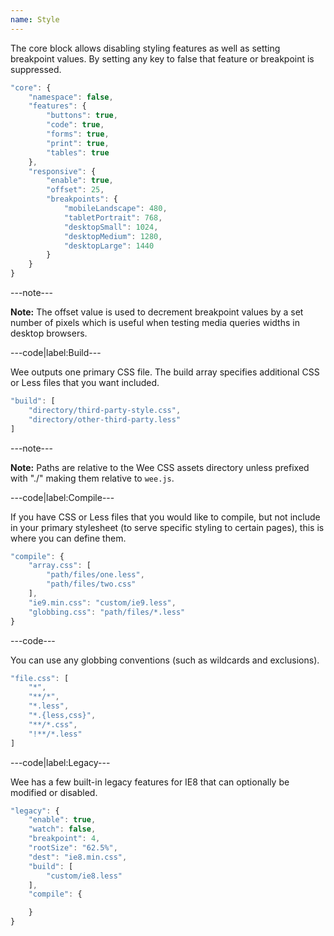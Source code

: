 ```yaml
---
name: Style
---
```


The core block allows disabling styling features as well as setting breakpoint values. By setting any key to false that feature or breakpoint is suppressed.

```javascript
"core": {
	"namespace": false,
	"features": {
		"buttons": true,
		"code": true,
		"forms": true,
		"print": true,
		"tables": true
	},
	"responsive": {
		"enable": true,
		"offset": 25,
		"breakpoints": {
			"mobileLandscape": 480,
			"tabletPortrait": 768,
			"desktopSmall": 1024,
			"desktopMedium": 1280,
			"desktopLarge": 1440
		}
	}
}
```

---note---

**Note:** The offset value is used to decrement breakpoint values by a set number of pixels which is useful when testing media queries widths in desktop browsers.

---code|label:Build---

Wee outputs one primary CSS file. The build array specifies additional CSS or Less files that you want included.

```javascript
"build": [
	"directory/third-party-style.css",
	"directory/other-third-party.less"
]
```

---note---

**Note:**  Paths are relative to the Wee CSS assets directory unless prefixed with "./" making them relative to `wee.js`.

---code|label:Compile---

If you have CSS or Less files that you would like to compile, but not include in your primary stylesheet (to serve specific styling to certain pages), this is where you can define them.

```javascript
"compile": {
	"array.css": [
		"path/files/one.less",
		"path/files/two.css"
	],
	"ie9.min.css": "custom/ie9.less",
	"globbing.css": "path/files/*.less"
}
```

---code---

You can use any globbing conventions (such as wildcards and exclusions).

```javascript
"file.css": [
	"*",
	"**/*",
	"*.less",
	"*.{less,css}",
	"**/*.css",
	"!**/*.less"
]
```

---code|label:Legacy---

Wee has a few built-in legacy features for IE8 that can optionally be modified or disabled.

```javascript
"legacy": {
	"enable": true,
	"watch": false,
	"breakpoint": 4,
	"rootSize": "62.5%",
	"dest": "ie8.min.css",
	"build": [
		"custom/ie8.less"
	],
	"compile": {

	}
}
```